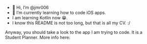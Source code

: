 - 👋 Hi, I’m @jmr006
- 🌱 I’m currently learning how to code iOS apps.
- I am learning Kotlin now 😁. 
- I know this README is not too long, but that is all my CV. :/

Anyway, you should take a look to the app I am trying to code. It is a Student Planner. More info here:
